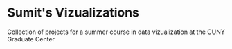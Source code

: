 # Sumit's Vizualizations
Collection of projects for a summer course in data vizualization at the CUNY Graduate Center

